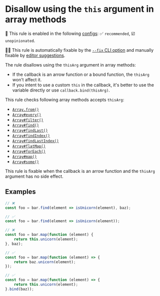 # Disallow using the `this` argument in array methods

💼 This rule is enabled in the following [configs](https://github.com/sindresorhus/eslint-plugin-unicorn#recommended-config): ✅ `recommended`, ☑️ `unopinionated`.

🔧💡 This rule is automatically fixable by the [`--fix` CLI option](https://eslint.org/docs/latest/user-guide/command-line-interface#--fix) and manually fixable by [editor suggestions](https://eslint.org/docs/latest/use/core-concepts#rule-suggestions).

<!-- end auto-generated rule header -->
<!-- Do not manually modify this header. Run: `npm run fix:eslint-docs` -->

The rule disallows using the `thisArg` argument in array methods:

- If the callback is an arrow function or a bound function, the `thisArg` won't affect it.
- If you intent to use a custom `this` in the callback, it's better to use the variable directly or use `callback.bind(thisArg)`.

This rule checks following array methods accepts `thisArg`:

- [`Array.from()`](https://developer.mozilla.org/en-US/docs/Web/JavaScript/Reference/Global_objects/Array/from)
- [`Array#every()`](https://developer.mozilla.org/en-US/docs/Web/JavaScript/Reference/Global_objects/Array/every)
- [`Array#filter()`](https://developer.mozilla.org/en-US/docs/Web/JavaScript/Reference/Global_objects/Array/filter)
- [`Array#find()`](https://developer.mozilla.org/en-US/docs/Web/JavaScript/Reference/Global_objects/Array/find)
- [`Array#findLast()`](https://developer.mozilla.org/en-US/docs/Web/JavaScript/Reference/Global_objects/Array/findLast)
- [`Array#findIndex()`](https://developer.mozilla.org/en-US/docs/Web/JavaScript/Reference/Global_objects/Array/findIndex)
- [`Array#findLastIndex()`](https://developer.mozilla.org/en-US/docs/Web/JavaScript/Reference/Global_objects/Array/findLastIndex)
- [`Array#flatMap()`](https://developer.mozilla.org/en-US/docs/Web/JavaScript/Reference/Global_objects/Array/flatMap)
- [`Array#forEach()`](https://developer.mozilla.org/en-US/docs/Web/JavaScript/Reference/Global_objects/Array/forEach)
- [`Array#map()`](https://developer.mozilla.org/en-US/docs/Web/JavaScript/Reference/Global_objects/Array/map)
- [`Array#some()`](https://developer.mozilla.org/en-US/docs/Web/JavaScript/Reference/Global_objects/Array/some)

This rule is fixable when the callback is an arrow function and the `thisArg` argument has no side effect.

## Examples

```js
// ❌
const foo = bar.find(element => isUnicorn(element), baz);

// ✅
const foo = bar.find(element => isUnicorn(element));
```

```js
// ❌
const foo = bar.map(function (element) {
	return this.unicorn(element);
}, baz);

// ✅
const foo = bar.map(function (element) => {
	return baz.unicorn(element);
});

// ✅
const foo = bar.map(function (element) => {
	return this.unicorn(element);
}.bind(baz));
```
